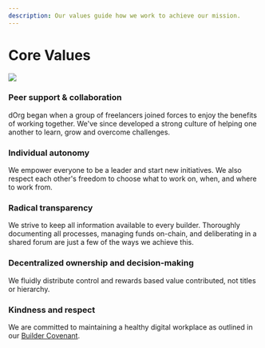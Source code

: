 ```yaml
---
description: Our values guide how we work to achieve our mission.
---
```


# Core Values

![](https://i.gifer.com/HAhw.gif)

### Peer **s**upport & collaboration

dOrg began when a group of freelancers joined forces to enjoy the benefits of working together. We've since developed a strong culture of helping one another to learn, grow and overcome challenges.

### **Individual autonomy**

We empower everyone to be a leader and start new initiatives. We also respect each other's freedom to choose what to work on, when, and where to work from.

### Radical transparency

We strive to keep all information available to every builder. Thoroughly documenting all processes, managing funds on-chain, and deliberating in a shared forum are just a few of the ways we achieve this.

### **Decentralized ownership and decision-making**

We fluidly distribute control and rewards based value contributed, not titles or hierarchy.

### **Kindness and respect**

We are committed to maintaining a healthy digital workplace as outlined in our [Builder Covenant](lifecycle/covenant.md).

